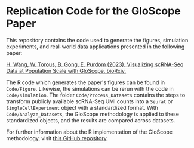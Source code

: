 # Replication Code for the GloScope Paper

This repository contains the code used to generate the figures, simulation experiments, and real-world data applications presented in the following paper:

[H. Wang, W. Torous, B. Gong, E. Purdom (2023).
Visualizing scRNA-Seq Data at Population Scale with GloScope. bioRxiv.](https://doi.org/10.1101/2023.05.29.542786)

The R code which generates the paper's figures can be found in `Code/Figure`. Likewise, the simulations can be rerun with the code in `Code/simulation`.
The folder `Code/Process_Datasets` contains the steps to transform publicly available scRNA-Seq UMI counts into a `Seurat` or `SingleCellExperiment` object with a standardized format.
With `Code/Analyze_Datasets`, the GloScope methodology is applied to these standardized objects, and the results are compared across datasets.

For further information about the R implementation of the GloScope methodology, visit [this GitHub repository]([url](https://github.com/epurdom/GloScope)https://github.com/epurdom/GloScope).
